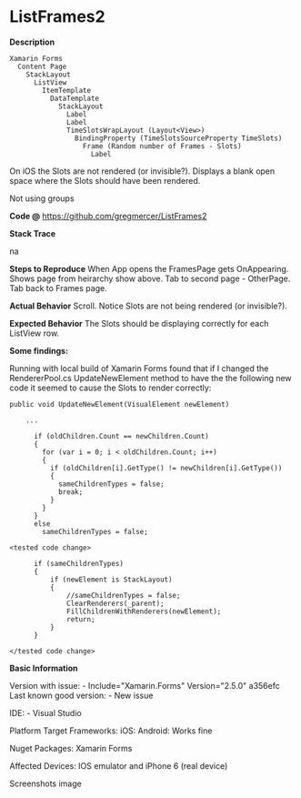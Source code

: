 # ListFrames2

**Description**

```
Xamarin Forms 
  Content Page
    StackLayout
      ListView
        ItemTemplate 
          DataTemplate
            StackLayout
              Label
              Label
              TimeSlotsWrapLayout (Layout<View>)
                BindingProperty (TimeSlotsSourceProperty TimeSlots)
                  Frame (Random number of Frames - Slots)
                    Label 
```                  

On iOS the Slots are not rendered (or invisible?). Displays a blank open space where the Slots should have been rendered.

Not using groups 

**Code @**
https://github.com/gregmercer/ListFrames2

**Stack Trace**

na

**Steps to Reproduce**
When App opens the FramesPage gets OnAppearing. Shows page from heirarchy show above.
Tab to second page - OtherPage.
Tab back to Frames page.

**Actual Behavior**
Scroll. Notice Slots are not being rendered (or invisible?).

**Expected Behavior**
The Slots should be displaying correctly for each ListView row.

**Some findings:**

Running with local build of Xamarin Forms found that if I changed the RendererPool.cs UpdateNewElement method to have the 
the following new code it seemed to cause the Slots to render correctly:

```
public void UpdateNewElement(VisualElement newElement)

    ...

      if (oldChildren.Count == newChildren.Count)
      {
        for (var i = 0; i < oldChildren.Count; i++)
        {
          if (oldChildren[i].GetType() != newChildren[i].GetType())
          {
            sameChildrenTypes = false;
            break;
          }
        }
      }
      else
        sameChildrenTypes = false;

<tested code change>

      if (sameChildrenTypes) 
      {
          if (newElement is StackLayout)
          {
              //sameChildrenTypes = false;
              ClearRenderers(_parent);
              FillChildrenWithRenderers(newElement);
              return;
          }
      }

</tested code change>
```

**Basic Information**

Version with issue: - Include="Xamarin.Forms" Version="2.5.0" a356efc
Last known good version: - New issue

IDE: - Visual Studio

Platform Target Frameworks:
iOS: 
Android: Works fine

Nuget Packages:
Xamarin Forms

Affected Devices:
IOS emulator and iPhone 6 (real device)

Screenshots
image
